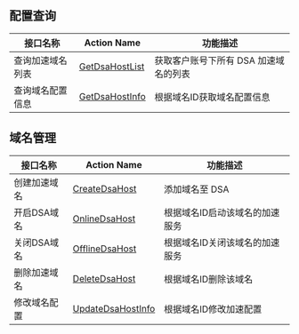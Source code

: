 ## 配置查询 
|接口名称|Action Name|功能描述|
|----|----|----|
|查询加速域名列表|[GetDsaHostList](http://tce.fsphere.cn/document/product/570/13940)|获取客户账号下所有 DSA 加速域名的列表|
|查询域名配置信息|[GetDsaHostInfo](http://tce.fsphere.cn/document/product/570/14612)|根据域名ID获取域名配置信息|

## 域名管理

|接口名称|Action Name|功能描述|
|----|----|----|
|创建加速域名	|[CreateDsaHost](http://tce.fsphere.cn/document/product/570/13941) | 添加域名至 DSA|
|开启DSA域名|[OnlineDsaHost](http://tce.fsphere.cn/document/product/570/13942)|根据域名ID启动该域名的加速服务|
|关闭DSA域名|[OfflineDsaHost](http://tce.fsphere.cn/document/product/570/13943)|根据域名ID关闭该域名的加速服务|
|删除加速域名	|[DeleteDsaHost](http://tce.fsphere.cn/document/product/570/13944)|根据域名ID删除该域名|
|修改域名配置|[UpdateDsaHostInfo](http://tce.fsphere.cn/document/product/570/14611)|根据域名ID修改加速配置|

